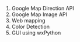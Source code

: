 1. Google Map Direction API
2. Google Map Image API
3. Web mapping
4. Color Detection 
5. GUI using wxPython
